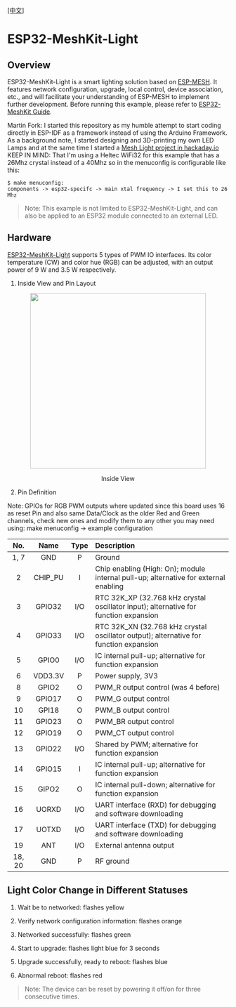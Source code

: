 [[中文]](./README_cn.md)

# ESP32-MeshKit-Light

## Overview

ESP32-MeshKit-Light is a smart lighting solution based on [ESP-MESH](https://docs.espressif.com/projects/esp-idf/en/latest/api-guides/mesh.html). It features network configuration, upgrade, local control, device association, etc., and will facilitate your understanding of ESP-MESH to implement further development. Before running this example, please refer to [ESP32-MeshKit Guide](../README.md).

Martin Fork: I started this repository as my humble attempt to start coding directly in ESP-IDF as a framework instead of using the Arduino Framework. As a background note, I started designing and 3D-printing my own LED Lamps and at the same time I started a [Mesh Light project in hackaday.io](https://hackaday.io/project/163672-esp32-meshkit-unexpensive-rgb-led-lamps) 
KEEP IN MIND: That I'm using a Heltec WiFi32 for this example that has a 26Mhz crystal instead of a 40Mhz so in the menuconfig is configurable like this:

    $ make menuconfig:
    components -> esp32-specifc -> main xtal frequency -> I set this to 26 Mhz


> Note: This example is not limited to ESP32-MeshKit-Light, and can also be applied to an ESP32 module connected to an external LED.


## Hardware

[ESP32-MeshKit-Light](https://www.espressif.com/sites/default/files/documentation/esp32-meshkit-light_user_guide_en.pdf) supports 5 types of PWM IO interfaces. Its color temperature (CW) and color hue (RGB) can be adjusted, with an output power of 9 W and 3.5 W respectively.

1. Inside View and Pin Layout

<div align=center>
<img src="https://raw.githubusercontent.com/espressif/esp-mdf/master/examples/development_kit/docs/_static/light_module.png" width="400">
<p> Inside View </p>
</div>

2. Pin Definition

Note: GPIOs for RGB PWM outputs where updated since this board uses 16 as reset Pin and also same Data/Clock as the older Red and Green channels, check new ones and modify them to any other you may need using: make menuconfig -> example configuration

|No. | Name | Type | Description |
| :----: | :----: | :----: |:---- |
|1, 7| GND| P |   Ground   |
|2 | CHIP_PU| I | Chip enabling (High: On); module internal pull-up; alternative for external enabling |
|3 | GPIO32 | I/O | RTC 32K_XP (32.768 kHz crystal oscillator input); alternative for function expansion|
|4 | GPIO33 | I/O | RTC 32K_XN (32.768 kHz crystal oscillator output); alternative for function expansion|
|5 | GPIO0 | I/O| IC internal pull-up; alternative for function expansion |
|6 | VDD3.3V | P | Power supply, 3V3   |
|8 | GPIO2 | O | PWM_R output control (was 4 before) |
|9 | GPIO17 | O | PWM_G output control |
|10 | GPI18 | O | PWM_B output control |
|11 | GPIO23 | O | PWM_BR output control |
|12 | GPIO19 | O | PWM_CT output control |
|13 | GPIO22 | I/O | Shared by PWM; alternative for function expansion |
|14 | GPIO15 | I | IC internal pull-up; alternative for function expansion |
|15 | GIPO2 | O | IC internal pull-down; alternative for function expansion |
|16 | UORXD | I/O | UART interface (RXD) for debugging and software downloading |
|17 | UOTXD | I/O | UART interface (TXD) for debugging and software downloading |
|19 | ANT | I/O | External antenna output |
|18, 20 | GND | P | RF ground |


## Light Color Change in Different Statuses

1. Wait be to networked: flashes yellow

2. Verify network configuration information: flashes orange

3. Networked successfully: flashes green

4. Start to upgrade: flashes light blue for 3 seconds

5. Upgrade successfully, ready to reboot: flashes blue

6. Abnormal reboot: flashes red

> Note: The device can be reset by powering it off/on for three consecutive times. 